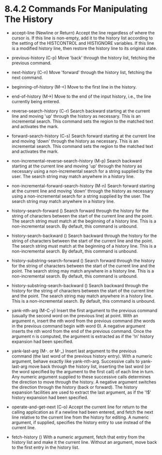 # 8.4.2 Commands For Manipulating The History

- accept-line (Newline or Return)
Accept the line regardless of where the cursor is. If this line is non-empty, add it to the history list according to the setting of the HISTCONTROL and HISTIGNORE variables. If this line is a modified history line, then restore the history line to its original state.

- previous-history (C-p)
Move 'back' through the history list, fetching the previous command.

- next-history (C-n)
Move 'forward' through the history list, fetching the next command.

- beginning-of-history (M-<)
Move to the first line in the history.

- end-of-history (M->)
Move to the end of the input history, i.e., the line currently being entered.

- reverse-search-history (C-r)
Search backward starting at the current line and moving 'up' through the history as necessary. This is an incremental search. This command sets the region to the matched text and activates the mark.

- forward-search-history (C-s)
Search forward starting at the current line and moving 'down' through the history as necessary. This is an incremental search. This command sets the region to the matched text and activates the mark.

- non-incremental-reverse-search-history (M-p)
Search backward starting at the current line and moving 'up' through the history as necessary using a non-incremental search for a string supplied by the user. The search string may match anywhere in a history line.

- non-incremental-forward-search-history (M-n)
Search forward starting at the current line and moving 'down' through the history as necessary using a non-incremental search for a string supplied by the user. The search string may match anywhere in a history line.

- history-search-forward ()
Search forward through the history for the string of characters between the start of the current line and the point. The search string must match at the beginning of a history line. This is a non-incremental search. By default, this command is unbound.

- history-search-backward ()
Search backward through the history for the string of characters between the start of the current line and the point. The search string must match at the beginning of a history line. This is a non-incremental search. By default, this command is unbound.

- history-substring-search-forward ()
Search forward through the history for the string of characters between the start of the current line and the point. The search string may match anywhere in a history line. This is a non-incremental search. By default, this command is unbound.

- history-substring-search-backward ()
Search backward through the history for the string of characters between the start of the current line and the point. The search string may match anywhere in a history line. This is a non-incremental search. By default, this command is unbound.

- yank-nth-arg (M-C-y)
Insert the first argument to the previous command (usually the second word on the previous line) at point. With an argument n, insert the nth word from the previous command (the words in the previous command begin with word 0). A negative argument inserts the nth word from the end of the previous command. Once the argument n is computed, the argument is extracted as if the '!n' history expansion had been specified.

- yank-last-arg (M-. or M-_)
Insert last argument to the previous command (the last word of the previous history entry). With a numeric argument, behave exactly like yank-nth-arg. Successive calls to yank-last-arg move back through the history list, inserting the last word (or the word specified by the argument to the first call) of each line in turn. Any numeric argument supplied to these successive calls determines the direction to move through the history. A negative argument switches the direction through the history (back or forward). The history expansion facilities are used to extract the last argument, as if the '!$' history expansion had been specified.

- operate-and-get-next (C-o)
Accept the current line for return to the calling application as if a newline had been entered, and fetch the next line relative to the current line from the history for editing. A numeric argument, if supplied, specifies the history entry to use instead of the current line.

- fetch-history ()
With a numeric argument, fetch that entry from the history list and make it the current line. Without an argument, move back to the first entry in the history list.
